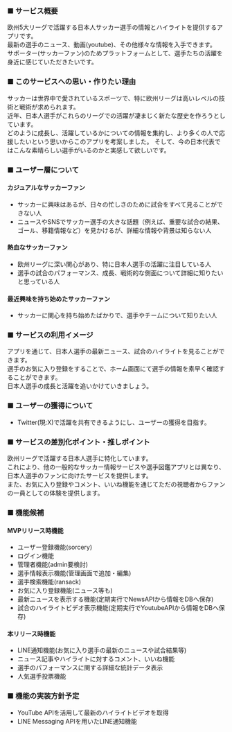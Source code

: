 ### ■ サービス概要
欧州5大リーグで活躍する日本人サッカー選手の情報とハイライトを提供するアプリです。  
最新の選手のニュース、動画(youtube)、その他様々な情報を入手できます。  
サポーター(サッカーファン)のためプラットフォームとして、選手たちの活躍を身近に感じていただきたいです。

### ■ このサービスへの思い・作りたい理由
サッカーは世界中で愛されているスポーツで、特に欧州リーグは高いレベルの技術と戦術が求められます。  
近年、日本人選手がこれらのリーグでの活躍が凄まじく新たな歴史を作ろうとしています。  
どのように成長し、活躍しているかについての情報を集約し、より多くの人で応援したいという思いからこのアプリを考案しました。
そして、今の日本代表ではこんな素晴らしい選手がいるのかと実感して欲しいです。

### ■ ユーザー層について
#### カジュアルなサッカーファン
* サッカーに興味はあるが、日々の忙しさのために試合をすべて見ることができない人
* ニュースやSNSでサッカー選手の大きな話題（例えば、重要な試合の結果、ゴール、移籍情報など）を見かけるが、詳細な情報や背景は知らない人
#### 熱血なサッカーファン
* 欧州リーグに深い関心があり、特に日本人選手の活躍に注目している人
* 選手の試合のパフォーマンス、成長、戦術的な側面について詳細に知りたいと思っている人
#### 最近興味を持ち始めたサッカーファン
* サッカーに関心を持ち始めたばかりで、選手やチームについて知りたい人

  
### ■ サービスの利用イメージ
アプリを通じて、日本人選手の最新ニュース、試合のハイライトを見ることができます。  
選手のお気に入り登録をすることで、ホーム画面にて選手の情報を素早く確認することができます。  
日本人選手の成長と活躍を追いかけていきましょう。

### ■ ユーザーの獲得について
* Twitter(現:X)で活躍を共有できるようにし、ユーザーの獲得を目指す。

### ■ サービスの差別化ポイント・推しポイント
欧州リーグで活躍する日本人選手に特化しています。  
これにより、他の一般的なサッカー情報サービスや選手図鑑アプリとは異なり、日本人選手のファンに向けたサービスを提供します。  
また、お気に入り登録やコメント、いいね機能を通じてただの視聴者からファンの一員としての体験を提供します。

### ■ 機能候補
#### MVPリリース時機能
* ユーザー登録機能(sorcery)
* ログイン機能
* 管理者機能(admin要検討)
* 選手情報表示機能(管理画面で追加・編集)
* 選手検索機能(ransack)
* お気に入り登録機能(ニュース等も)
* 最新ニュースを表示する機能(定期実行でNewsAPIから情報をDBへ保存)
* 試合のハイライトビデオ表示機能(定期実行でYoutubeAPIから情報をDBへ保存)

#### 本リリース時機能
* LINE通知機能(お気に入り選手の最新のニュースや試合結果等)
* ニュース記事やハイライトに対するコメント、いいね機能
* 選手のパフォーマンスに関する詳細な統計データ表示
* 人気選手投票機能

### ■ 機能の実装方針予定
* YouTube APIを活用して最新のハイライトビデオを取得
* LINE Messaging APIを用いたLINE通知機能
